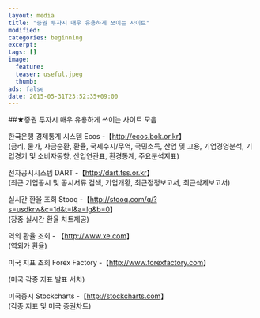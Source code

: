 ```yaml
---
layout: media
title: "증권 투자시 매우 유용하게 쓰이는 사이트"
modified:
categories: beginning
excerpt:
tags: []
image:
  feature: 
  teaser: useful.jpeg
  thumb:
ads: false
date: 2015-05-31T23:52:35+09:00
---
```



##★증권 투자시 매우 유용하게 쓰이는 사이트 모음




한국은행 경제통계 시스템 Ecos -【<http://ecos.bok.or.kr>】  
(금리, 물가, 자금순환, 환율, 국제수지/무역, 국민소득, 산업 및 고용, 기업경영분석, 기업경기 및 소비자동향, 산업연관표, 환경통계, 주요분석지표)
 

전자공시시스템 DART -【<http://dart.fss.or.kr>】  
(최근 기업공시 및 공시서류 검색, 기업개황, 최근정정보고서, 최근삭제보고서)


실시간 환율 조회 Stooq -【<http://stooq.com/q/?s=usdkrw&c=1d&t=l&a=lg&b=0>】  
(장중 실시간 환율 차트제공)


역외 환율 조회 - 【<http://www.xe.com>】  
(역외가 환율)

미국 지표 조회 Forex Factory -【<http://www.forexfactory.com>】  

(미국 각종 지표 발표 서치)

미국증시 Stockcharts -【<http://stockcharts.com>】  
(각종 지표 및 미국 증권차트)

